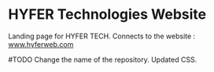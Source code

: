 # HYFER Technologies Website
Landing page for HYFER TECH.
Connects to the website : www.hyferweb.com

#TODO
Change the name of the repository.
Updated CSS. 
